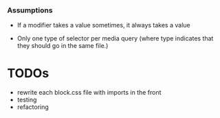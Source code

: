 ### Assumptions

- If a modifier takes a value sometimes, it always takes a value

- Only one type of selector per media query (where type indicates that they should go in the same file.)


# TODOs

- rewrite each block.css file with imports in the front
- testing
- refactoring
